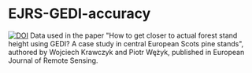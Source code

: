 # EJRS-GEDI-accuracy
[![DOI](https://zenodo.org/badge/1062442588.svg)](https://zenodo.org/badge/latestdoi/1062442588)
Data used in the paper "How to get closer to actual forest stand height using GEDI? A case study in central European Scots pine stands", authored by Wojciech Krawczyk and Piotr Wężyk, published in European Journal of Remote Sensing. 
